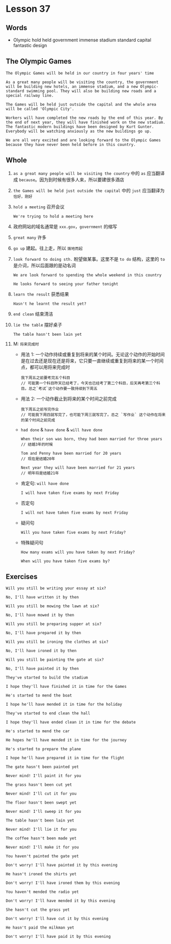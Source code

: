 # Lesson 37

## Words

- Olympic hold held government immense stadium standard capital fantastic design

## The Olympic Games

```
The Olympic Games will be held in our country in four years' time

As a great many people will be visiting the country, the government will be building new hotels, an immense stadium, and a new Olympic-standard swimming pool. They will also be building new roads and a special railway line.

The Games will be held just outside the capital and the whole area will be called 'Olympic City'.

Workers will have completed the new roads by the end of this year. By the end of next year, they will have finished work on the new stadium. The fantastic modern buildings have been designed by Kurt Gunter. Everybody will be watching anxiously as the new buildings go up.

We are all very excited and are looking forward to the Olympic Games because they have never been held before in this country.
```

## Whole

1. `as a great many people will be visiting the country` 中的 `as` 应当翻译成 `because`。因为到时候有很多人来，所以要建很多酒店

2. `the Games will be held just outside the capital` 中的 `just` 应当翻译为 `恰好，刚好`

3. `hold a meeting` 召开会议

   ```
   We're trying to hold a meeting here
   ```

4. 政府网站的域名通常是 `xxx.gov`，`government` 的缩写

5. `great many` 许多

6. `go up` 建起。往上走，所以 `拨地而起`

7. `look forward to doing sth.` 盼望做某事。这里不是 `to do` 结构，这里的 `to` 是介词，所以后面跟的是动名词

   ```
   We are look forward to spending the whole weekend in this country

   He looks forward to seeing your father tonight
   ```

8. `learn the result` 获悉结果

   ```
   Hasn't he learnt the result yet?
   ```

9. `end clean` 结束清洁

10. `lie the table` 摆好桌子

    ```
    The table hasn't been lain yet
    ```

11. M: `将来完成时`

    - 用法 1: 一个动作持续或重复到将来的某个时间。无论这个动作的开始时间是在过去还是现在还是将来，它只要一直继续或重复到将来的某一个时间点，都可以用将来完成时

      ```
      我下周五之前要考完五个科目
      // 可能第一个科目昨天已经考了，今天也已经考了第二个科目，后天再考第三个科目。总之`考试`这个动作要一致持续到下周五
      ```

    - 用法 2: 一个动作截止到将来的某个时间之前完成

      ```
      我下周五之前写完作业
      // 可能我下周四就写完了，也可能下周三就写完了。总之 `写作业` 这个动作在将来的某个时间之前完成
      ```

    - `had done` & `have done` & `will have done`

      ```
      When their son was born, they had been married for three years
      // 结婚3年的时候

      Tom and Penny have been married for 20 years
      // 现在是结婚20年

      Next year they will have been married for 21 years
      // 明年将是结婚21年
      ```

    - 肯定句: `will have done`

      ```
      I will have taken five exams by next Friday
      ```

    - 否定句

      ```
      I will not have taken five exams by next Friday
      ```

    - 疑问句

      ```
      Will you have taken five exams by next Friday?
      ```

    - 特殊疑问句

      ```
      How many exams will you have taken by next Friday?

      When will you have taken five exams by?
      ```

## Exercises

```
Will you still be writing your essay at six?

No, I'll have written it by then
```

```
Will you still be mowing the lawn at six?

No, I'll have mowed it by then
```

```
Will you still be preparing supper at six?

No, I'll have prepared it by then
```

```
Will you still be ironing the clothes at six?

No, I'll have ironed it by then
```

```
Will you still be painting the gate at six?

No, I'll have painted it by then
```

```
They've started to build the stadium

I hope they'll have finished it in time for the Games
```

```
He's started to mend the boat

I hope he'll have mended it in time for the holiday
```

```
They've started to end clean the hall

I hope they'll have ended clean it in time for the debate
```

```
He's started to mend the car

He hopes he'll have mended it in time for the journey
```

```
He's started to prepare the plane

I hope he'll have prepared it in time for the flight
```

```
The gate hasn't been painted yet

Never mind! I'll paint it for you
```

```
The grass hasn't been cut yet

Never mind! I'll cut it for you
```

```
The floor hasn't been swept yet

Never mind! I'll sweep it for you
```

```
The table hasn't been lain yet

Never mind! I'll lie it for you
```

```
The coffee hasn't been made yet

Never mind! I'll make it for you
```

```
You haven't painted the gate yet

Don't worry! I'll have painted it by this evening
```

```
He hasn't ironed the shirts yet

Don't worry! I'll have ironed them by this evening
```

```
You haven't mended the radio yet

Don't worry! I'll have mended it by this evening
```

```
She hasn't cut the grass yet

Don't worry! I'll have cut it by this evening
```

```
He hasn't paid the milkman yet

Don't worry! I'll have paid it by this evening
```
